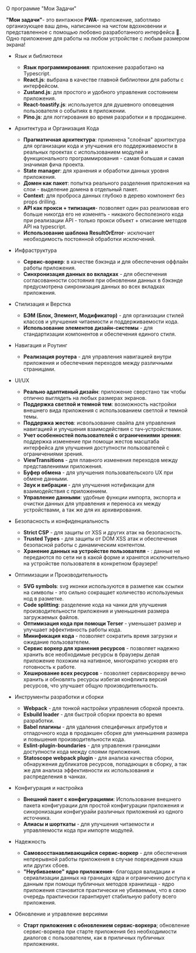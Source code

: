 О программе "Мои Задачи"

**"Мои задачи"**- это винтажное **PWA**- приложение, заботливо организующее ваш день, написанное на чистом вдохновении и представленное с помощью любовно разработанного интерфейса 💯.  
Одно приложение для работы на любом устройстве с любым размером экрана!

- Язык и библиотеки

  - **Язык программирования**: приложение разработано на Typescript.
  - **React.js**: выбрана в качестве главной библиотеки для работы с интерфейсом.
  - **Zustand.js**: для простого и удобного управления состоянием приложения.
  - **React-toastify.js**: используется для душевного оповещения пользователя о событиях в приложении.
  - **Pino.js**: для логгирования во время разработки и в продакшене.

- Архитектура и Организация Кода

  - **Прагматичная архитектура**: применена "слоёная" архитектура для организации кода и улучшения его поддерживаемости в реальных проектах с использованием модулей и функционального программирования - самая большая и самая значимая фича проекта.
  - **State manager**: для хранения и обработки данных уровня приложения.
  - **Домен как пакет**: попытка реального разделения приложения на слои - выделение домена в отдельный пакет.
  - **Context**: для проброса данных глубоко в дерево компонент без props drilling.
  - **API как прокси + типизация**- позволяет один раз реализовав его больше никогда его не изменять - никакого бесполезного кода при реализации API - только прокси объект + описание методов API на typescript.
  - **Использование шаблона ResultOrError**- исключает необходимость постоянной обработки исключений.

- Инфраструктура

  - **Сервис-воркер**: в качестве бэкэнда и для обеспечения оффлайн работы приложения.
  - **Синхронизация данных во вкладках** - для обеспечения согласованности состояния при обновлении данных в бэкэнде предусмотрена синронизация данных во всех вкладках приложения.

- Стилизация и Верстка

  - **БЭМ (Блок, Элемент, Модификатор)** - для организации стилей классов и улучшения читаемости и поддерживаемости кода.
  - **Использование элементов дизайн-системы** - для стандартизации компонентов и обеспечения единого стиля.

- Навигация и Роутинг

  - **Реализация роутера** - для управления навигацией внутри приложения и обеспечения переходов между различными страницами.

- UI/UX

  - **Реально адаптивный дизайн**: приложение сверстано так чтобы отлично выглядеть на любых размерах экранов.
  - **Поддержка светлой и темной тем**: возможность настройки внешнего вида приложения с использованием светлой и темной темы.
  - **Поддержка жестов**: исвользование свайпа для управления навигацией и улучшения взаимодействия с тач-устройствами.
  - **Учет особенностей пользователей с ограничениями зрения**: поддержка изменение при помощи жестов масштаба интерфейса для улучшения доступности пользователей с ограничениями зрения.
  - **ViewTransitions** - для плавного изменения переходов между представлениями приложения.
  - **Буфер обмена** - для улучшения пользовательского UX при обмене данными.
  - **Звук и вибрации** - для улучшения нотификации для взаимодействия с приложением.
  - **Управление данными**: удобные функции импорта, экспорта и очистки данных для управления и переноса их между устройствами, а так же для их архивирования.

- Безопасность и конфиденциальность

  - **Strict CSP** - для защиты от XSS и других атак на безопасность.
  - **Trusted Types** - для защиты от DOM XSS атак и обеспечения безопасной работы с динамическим контентом.
  - **Хранение данных на устройстве пользователя** - : данные не передаются по сети ни в какой форме и хранятся исключительно на устройстве пользователя в конкретном браузере!

- Оптимизации и Производительность

  - **SVG symbols**: svg иконки используются в разметке как ссылки на символы - это сильно сокращает количество используемых нод в разметке.
  - **Code splitting**: разделение кода на чанки для улучшения производительности приложения и уменьшения размера загружаемых файлов.
  - **Оптимизация кода при помощи Terser** - уменьшает размер и улучшает эффективность работы кода.
  - **Минификация кода** - позволяет сократить время загрузки и ожидание пользователем.
  - **Сервис воркер для хранения ресурсов** - позволяет надежно хранить все необходимые ресурсы в браузеры делая приложение похожим на нативное, многократно ускоряя его готовность к работе.
  - **Хеширование всех ресурсов** - позволяет сервисворкеру вечно хранить и обновлять ресурсы избегая конфликта версий ресурсов, что улучшает общую производительность.

- Инструменты разработки и сборки

  - **Webpack** - для тонкой настройки управления сборкой проекта.
  - **Esbuild loader** - для быстрой сборки проекта во время разработки.
  - **Babel плагины** - для удаления специфичных атрибутов и отладочного кода в продакшен сборке для уменьшения размера и повышения производительности кода.
  - **Eslint-plugin-boundaries** - для управления границами доступности кода между слоями приложения.
  - **Statoscope webpack plugin** - для анализа качества сборки, обнаружения дубликатов ресурсов, попадающих в сборку, а так же для анализа эффективности их использования и распределения в чанках.

- Конфигурация и настройка

  - **Внешний пакет с конфигурациями**: Использование внешнего пакета конфигурации для простой конфигурации приложения и синхронизации конфигурайи различных приложений из одного источника.
  - **Алиасы и шорткаты** - для улучшения читаемости и управляемости кода при импорте модулей.

- Надежность

  - **Самовосстанавливающийся сервис-воркер** - для обеспечения непрерывной работы приложения в случае повреждения кэша или других сбоев.
  - **"Неубиваемое" ядро приложения**- благодаря валидации и сериализации данных на границах ядра и ограничению доступа к данным при помощи публичных методов хранилища - ядро приложения становится практически не убиваемым, что в свою очередь практически гарантирует стабильную работу всего приложения.

- Обновление и управление версиями

  - **Старт приложения с обновлением сервис-воркера**; обновление сервис-воркера при старте приложения без необходимости диалогов с пользователем, как в приличных публичных приложениях.
